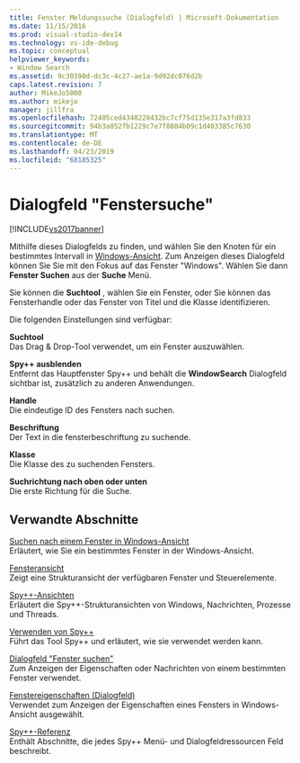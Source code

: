```yaml
---
title: Fenster Meldungssuche (Dialogfeld) | Microsoft-Dokumentation
ms.date: 11/15/2016
ms.prod: visual-studio-dev14
ms.technology: vs-ide-debug
ms.topic: conceptual
helpviewer_keywords:
- Window Search
ms.assetid: 9c30390d-dc3c-4c27-ae1a-9d92dc076d2b
caps.latest.revision: 7
author: MikeJo5000
ms.author: mikejo
manager: jillfra
ms.openlocfilehash: 72405ced4348228432bc7cf75d135e317a3fd833
ms.sourcegitcommit: 94b3a052fb1229c7e7f8804b09c1d403385c7630
ms.translationtype: MT
ms.contentlocale: de-DE
ms.lasthandoff: 04/23/2019
ms.locfileid: "68185325"
---
```

# <a name="window-search-dialog-box"></a>Dialogfeld "Fenstersuche"
[!INCLUDE[vs2017banner](../includes/vs2017banner.md)]

Mithilfe dieses Dialogfelds zu finden, und wählen Sie den Knoten für ein bestimmtes Intervall in [Windows-Ansicht](../debugger/windows-view.md). Zum Anzeigen dieses Dialogfeld können Sie Sie mit den Fokus auf das Fenster "Windows". Wählen Sie dann **Fenster Suchen** aus der **Suche** Menü.  
  
 Sie können die **Suchtool** , wählen Sie ein Fenster, oder Sie können das Fensterhandle oder das Fenster von Titel und die Klasse identifizieren.  
  
 Die folgenden Einstellungen sind verfügbar:  
  
 **Suchtool**  
 Das Drag & Drop-Tool verwendet, um ein Fenster auszuwählen.  
  
 **Spy++ ausblenden**  
 Entfernt das Hauptfenster Spy++ und behält die **WindowSearch** Dialogfeld sichtbar ist, zusätzlich zu anderen Anwendungen.  
  
 **Handle**  
 Die eindeutige ID des Fensters nach suchen.  
  
 **Beschriftung**  
 Der Text in die fensterbeschriftung zu suchende.  
  
 **Klasse**  
 Die Klasse des zu suchenden Fensters.  
  
 **Suchrichtung nach oben oder unten**  
 Die erste Richtung für die Suche.  
  
## <a name="related-sections"></a>Verwandte Abschnitte  
 [Suchen nach einem Fenster in Windows-Ansicht](../debugger/how-to-search-for-a-window-in-windows-view.md)  
 Erläutert, wie Sie ein bestimmtes Fenster in der Windows-Ansicht.  
  
 [Fensteransicht](../debugger/windows-view.md)  
 Zeigt eine Strukturansicht der verfügbaren Fenster und Steuerelemente.  
  
 [Spy++-Ansichten](../debugger/spy-increment-views.md)  
 Erläutert die Spy++-Strukturansichten von Windows, Nachrichten, Prozesse und Threads.  
  
 [Verwenden von Spy++](../debugger/using-spy-increment.md)  
 Führt das Tool Spy++ und erläutert, wie sie verwendet werden kann.  
  
 [Dialogfeld "Fenster suchen"](../debugger/find-window-dialog-box.md)  
 Zum Anzeigen der Eigenschaften oder Nachrichten von einem bestimmten Fenster verwendet.  
  
 [Fenstereigenschaften (Dialogfeld)](../debugger/window-properties-dialog-box.md)  
 Verwendet zum Anzeigen der Eigenschaften eines Fensters in Windows-Ansicht ausgewählt.  
  
 [Spy++-Referenz](../debugger/spy-increment-reference.md)  
 Enthält Abschnitte, die jedes Spy++ Menü- und Dialogfeldressourcen Feld beschreibt.
